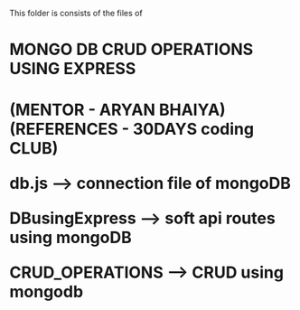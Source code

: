 This folder is consists of the files of <h1>MONGO DB CRUD OPERATIONS USING EXPRESS<h1>
(MENTOR - ARYAN BHAIYA)
(REFERENCES - 30DAYS coding CLUB)

<p>db.js --> connection file of mongoDB</p>
<p>DBusingExpress --> soft api routes using mongoDB</p>
<P>CRUD_OPERATIONS --> CRUD using mongodb</P>
